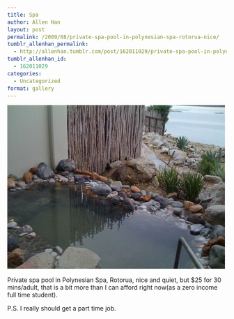 ```yaml
---
title: Spa
author: Allen Han
layout: post
permalink: /2009/08/private-spa-pool-in-polynesian-spa-rotorua-nice/
tumblr_allenhan_permalink:
  - http://allenhan.tumblr.com/post/162011029/private-spa-pool-in-polynesian-spa-rotorua-nice
tumblr_allenhan_id:
  - 162011029
categories:
  - Uncategorized
format: gallery
---
```

[<img class="alignnone size-full wp-image-450" alt="vv8tkg8GUr30c3mbSvwCWKtqo1_" src="/images/uploads/2013/03/vv8tkg8GUr30c3mbSvwCWKtqo1_.jpg" width="500" height="375" />][1]

Private spa pool in Polynesian Spa, Rotorua, nice and quiet, but $25 for 30 mins/adult, that is a bit more than I can afford right now(as a zero income full time student).

P.S. I really should get a part time job.

 [1]: /images/uploads/2013/03/vv8tkg8GUr30c3mbSvwCWKtqo1_.jpg
